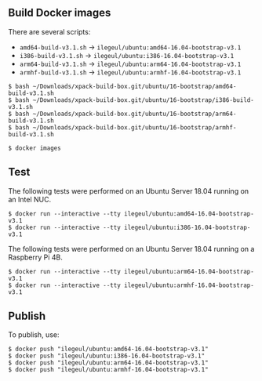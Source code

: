 
## Build Docker images

There are several scripts:

- `amd64-build-v3.1.sh` -> `ilegeul/ubuntu:amd64-16.04-bootstrap-v3.1`
- `i386-build-v3.1.sh` -> `ilegeul/ubuntu:i386-16.04-bootstrap-v3.1`
- `arm64-build-v3.1.sh` -> `ilegeul/ubuntu:arm64-16.04-bootstrap-v3.1`
- `armhf-build-v3.1.sh` -> `ilegeul/ubuntu:armhf-16.04-bootstrap-v3.1`

```console
$ bash ~/Downloads/xpack-build-box.git/ubuntu/16-bootstrap/amd64-build-v3.1.sh
$ bash ~/Downloads/xpack-build-box.git/ubuntu/16-bootstrap/i386-build-v3.1.sh
$ bash ~/Downloads/xpack-build-box.git/ubuntu/16-bootstrap/arm64-build-v3.1.sh
$ bash ~/Downloads/xpack-build-box.git/ubuntu/16-bootstrap/armhf-build-v3.1.sh

$ docker images
```

## Test

The following tests were performed on an Ubuntu Server
18.04 running on an Intel NUC.

```console
$ docker run --interactive --tty ilegeul/ubuntu:amd64-16.04-bootstrap-v3.1
$ docker run --interactive --tty ilegeul/ubuntu:i386-16.04-bootstrap-v3.1
```

The following tests were performed on an Ubuntu Server
18.04 running on a Raspberry Pi 4B.

```console
$ docker run --interactive --tty ilegeul/ubuntu:arm64-16.04-bootstrap-v3.1
$ docker run --interactive --tty ilegeul/ubuntu:armhf-16.04-bootstrap-v3.1
```

## Publish

To publish, use:

```console
$ docker push "ilegeul/ubuntu:amd64-16.04-bootstrap-v3.1"
$ docker push "ilegeul/ubuntu:i386-16.04-bootstrap-v3.1"
$ docker push "ilegeul/ubuntu:arm64-16.04-bootstrap-v3.1"
$ docker push "ilegeul/ubuntu:armhf-16.04-bootstrap-v3.1"
```
